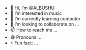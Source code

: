 - 👋 Hi, I’m @ALBUSHU
- 👀 I’m interested in music
- 🌱 I’m currently learning computer
- 💞️ I’m looking to collaborate on ...
- 📫 How to reach me ...
- 😄 Pronouns: ...
- ⚡ Fun fact: ...

<!---
ALBUSHU/ALBUSHU is a ✨ special ✨ repository because its `README.md` (this file) appears on your GitHub profile.
You can click the Preview link to take a look at your changes.
--->
